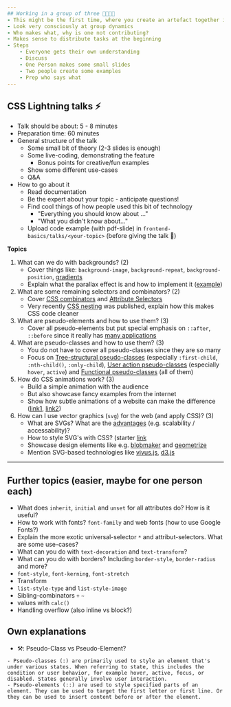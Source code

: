 ```yaml
---
## Working in a group of three 👩‍👩‍👧‍👦
- This might be the first time, where you create an artefact together in a group of three
- Look very consciously at group dynamics
- Who makes what, why is one not contributing?
- Makes sense to distribute tasks at the beginning
- Steps
    - Everyone gets their own understanding
    - Discuss
    - One Person makes some small slides
    - Two people create some examples
    - Prep who says what
---
```

## CSS Lightning talks ⚡
* Talk should be about: 5 - 8 minutes
* Preparation time: 60 minutes
* General structure of the talk
    * Some small bit of theory (2-3 slides is enough)
    * Some live-coding, demonstrating the feature
        * Bonus points for creative/fun examples
    * Show some different use-cases
    * Q&A
* How to go about it
    - Read documentation
    - Be the expert about your topic  - anticipate questions!
    - Find cool things of how people used this bit of technology
        - "Everything you should know about ..."
        - "What you didn't know about..."
    - Upload code example (with pdf-slide) in `frontend-basics/talks/<your-topic>` (before giving the talk 🙏)

**Topics**
1. What can we do with backgrounds? (2)
    - Cover things like: `background-image`, `background-repeat`, `background-position`, [gradients](https://www.w3schools.com/css/css3_gradients.asp)
    - Explain what the parallax effect is and how to implement it ([example](https://www.w3schools.com/howto/howto_css_parallax.asp))
2. What are some remaining selectors and combinators? (2)
    - Cover [CSS combinators](https://www.w3schools.com/css/css_combinators.asp) and [Attribute Selectors](https://www.w3schools.com/css/css_attribute_selectors.asp)
    - Very recently [CSS nesting](https://developer.mozilla.org/en-US/docs/Web/CSS/CSS_nesting/Using_CSS_nesting) was published, explain how this makes CSS code cleaner
3. What are pseudo-elements and how to use them? (3)
    - Cover all pseudo-elements but put special emphasis on `::after`, `::before` since it really has [many applications](https://css-tricks.com/7-practical-uses-for-the-before-and-after-pseudo-elements-in-css/#:~:text=CSS%20%3A%3Abefore%20and%20%3A%3A,present%20in%20the%20HTML%20content.) 
4. What are pseudo-classes and how to use them? (3)
    - You do not have to cover all pseudo-classes since they are so many
    - Focus on [Tree-structural pseudo-classes](https://developer.mozilla.org/en-US/docs/Web/CSS/Pseudo-classes?retiredLocale=de#tree-structural_pseudo-classes) (especially `:first-child`, `:nth-child()`, `:only-child`), [User action pseudo-classes](https://developer.mozilla.org/en-US/docs/Web/CSS/Pseudo-classes?retiredLocale=de#user_action_pseudo-classes) (especially `hover`, `active`) and [Functional pseudo-classes](https://developer.mozilla.org/en-US/docs/Web/CSS/Pseudo-classes?retiredLocale=de#functional_pseudo-classes) (all of them)
5. How do CSS animations work? (3)
    - Build a simple animation with the audience
    - But also showcase fancy examples from the internet
    - Show how subtle animations of a website can make the difference ([link1](https://www.uxpin.com/studio/blog/popular-web-animation-techniques-designers/), [link2](https://m2.material.io/design/motion/understanding-motion.html#principles))
6. How can I use vector graphics (`svg`) for the web (and apply CSS)? (3)
    - What are SVGs? What are the [advantages](https://developer.mozilla.org/en-US/docs/Learn/HTML/Multimedia_and_embedding/Adding_vector_graphics_to_the_Web) (e.g. scalability / accessability)?
    - How to style SVG's with CSS? (starter [link ](https://css-tricks.com/svg-properties-and-css/)
    - Showcase design elements like e.g. [blobmaker](https://www.blobmaker.app/) and [geometrize](https://www.samcodes.co.uk/project/geometrize-haxe-web/)
    - Mention SVG-based technologies like [vivus.js](https://maxwellito.github.io/vivus/), [d3.js](https://d3js.org/)

---
## Further topics (easier, maybe for one person each)
- What does `inherit`, `initial` and `unset` for all attributes do? How is it useful?
- How to work with fonts? `font-family` and web fonts (how to use Google Fonts?)
- Explain the more exotic universal-selector `*` and attribut-selectors. What are some use-cases?
- What can you do with `text-decoration` and `text-transform`?
- What can you do with borders? Including `border-style`, `border-radius` and more?
- `font-style`, `font-kerning`, `font-stretch`
- Transform
- `list-style-type` and `list-style-image`
- Sibling-combinators `+` `~`
- values with `calc()`
- Handling overflow (also inline vs block?)

## Own explanations
- ⚒️: Pseudo-Class vs Pseudo-Element?
```plaintext
- Pseudo-classes (:) are primarily used to style an element that's under various states. When referring to state, this includes the condition or user behavior, for example hover, active, focus, or disabled. States generally involve user interaction.
- Pseudo-elements (::) are used to style specified parts of an element. They can be used to target the first letter or first line. Or they can be used to insert content before or after the element.
```